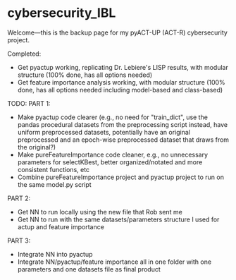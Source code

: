 # cybersecurity_IBL

Welcome—this is the backup page for my pyACT-UP (ACT-R) cybersecurity project.

Completed:
* Get pyactup working, replicating Dr. Lebiere's LISP results, with modular structure (100% done, has all options needed)
* Get feature importance analysis working, with modular structure (100% done, has all options needed including model-based and class-based)

TODO:
PART 1:
* Make pyactup code clearer (e.g., no need for "train_dict", use the pandas procedural datasets from the preprocessing script instead, have uniform preprocessed datasets, potentially have an original preprocessed and an epoch-wise preprocessed dataset that draws from the original?)
* Make pureFeatureImportance code cleaner, e.g., no unnecessary parameters for selectKBest, better organized/notated and more consistent functions, etc
* Combine pureFeatureImportance project and pyactup project to run on the same model.py script

PART 2:
* Get NN to run locally using the new file that Rob sent me
* Get NN to run with the same datasets/parameters structure I used for actup and feature importance

PART 3:
* Integrate NN into pyactup
* Integrate NN/pyactup/feature importance all in one folder with one parameters and one datasets file as final product
